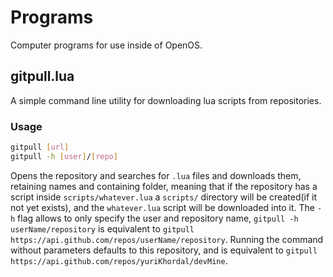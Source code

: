 # Programs

Computer programs for use inside of OpenOS.

## gitpull.lua
A simple command line utility for downloading lua scripts from repositories.

### Usage
```bash
gitpull [url]
gitpull -h [user]/[repo]
```
Opens the repository and searches for `.lua` files and downloads them, retaining names and containing folder, meaning that if the repository has a script inside `scripts/whatever.lua` a `scripts/` directory will be created(if it not yet exists), and the `whatever.lua` script will be downloaded into it.
The `-h` flag allows to only specify the user and repository name, `gitpull -h userName/repository` is equivalent to `gitpull https://api.github.com/repos/userName/repository`.
Running the command without parameters defaults to this repository, and is equivalent to `gitpull https://api.github.com/repos/yuriKhordal/devMine`.
